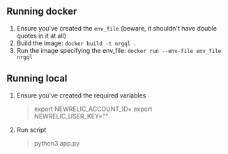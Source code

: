 
## Running docker

1. Ensure you've created the `env_file` (beware, it shouldn't have double quotes in it at all)
2. Build the image: `docker build -t nrgql .`
3. Run the image specifying the env_file: `docker run --env-file env_file nrgql` 

## Running local

1. Ensure you've created the required variables 
    > export NEWRELIC_ACCOUNT_ID=
    > export NEWRELIC_USER_KEY=""
2. Run script
    > python3 app.py

